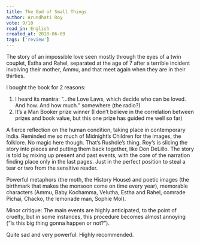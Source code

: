 ```yaml
---
title: The God of Small Things 
author: Arundhati Roy
vote: 9/10
read_in: English
created_at: 2018-06-09
tags: ['review']
---
```


The story of an impossible love seen mostly through the eyes of a twin couplet, Estha and Rahel, separated at the age of 7 after a terrible incident involving their mother, Ammu, and that meet again when they are in their thirties.

I bought the book for 2 reasons:


1. I heard its mantra: “…the Love Laws, which decide who can be loved. And how. And how much.” somewhere (the radio?)
2. It’s a Man Booker prize winner (I don’t believe in the correlation between prizes and book value, but this one prize has guided me well so far)


A fierce reflection on the human condition, taking place in contemporary India. Reminded me so much of Midnight’s Children for the images, the folklore. No magic here though. That’s Rushdie’s thing. Roy’s is slicing the story into pieces and putting them back together, like Don DeLillo. The story is told by mixing up present and past events, with the core of the narration finding place only in the last pages. Just in the perfect position to steal a tear or two from the sensitive reader.

Powerful metaphors (the moth, the History House) and poetic images (the birthmark that makes the monsoon come on time every year), memorable characters (Ammu, Baby Kochamma, Velutha, Estha and Rahel, comrade Pichai, Chacko, the lemonade man, Sophie Mol).

Minor critique: The main events are highly anticipated, to the point of cruelty, but in some instances, this procedure becomes almost annoying (“Is this big thing gonna happen or not?”).

Quite sad and very powerful. Highly recommended.


